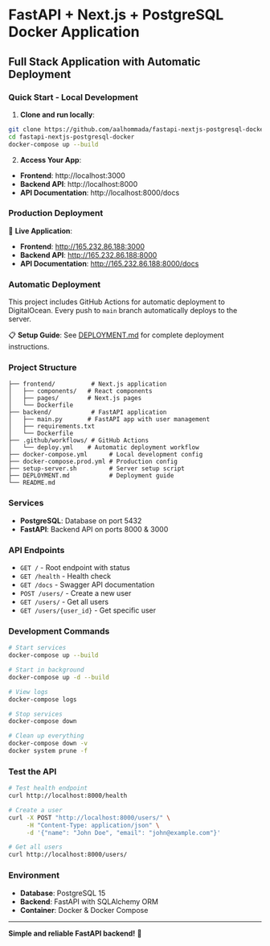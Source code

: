 # FastAPI + Next.js + PostgreSQL Docker Application

## Full Stack Application with Automatic Deployment

### Quick Start - Local Development

1. **Clone and run locally**:
```bash
git clone https://github.com/aalhommada/fastapi-nextjs-postgresql-docker.git
cd fastapi-nextjs-postgresql-docker
docker-compose up --build
```

2. **Access Your App**:
- **Frontend**: http://localhost:3000
- **Backend API**: http://localhost:8000
- **API Documentation**: http://localhost:8000/docs

### Production Deployment

🚀 **Live Application**: 
- **Frontend**: http://165.232.86.188:3000
- **Backend API**: http://165.232.86.188:8000
- **API Documentation**: http://165.232.86.188:8000/docs

### Automatic Deployment

This project includes GitHub Actions for automatic deployment to DigitalOcean. Every push to `main` branch automatically deploys to the server.

📋 **Setup Guide**: See [DEPLOYMENT.md](DEPLOYMENT.md) for complete deployment instructions.

### Project Structure
```
├── frontend/          # Next.js application
│   ├── components/   # React components
│   ├── pages/        # Next.js pages
│   └── Dockerfile
├── backend/           # FastAPI application
│   ├── main.py       # FastAPI app with user management
│   ├── requirements.txt
│   └── Dockerfile
├── .github/workflows/ # GitHub Actions
│   └── deploy.yml    # Automatic deployment workflow
├── docker-compose.yml      # Local development config
├── docker-compose.prod.yml # Production config
├── setup-server.sh         # Server setup script
├── DEPLOYMENT.md           # Deployment guide
└── README.md
```

### Services
- **PostgreSQL**: Database on port 5432
- **FastAPI**: Backend API on ports 8000 & 3000

### API Endpoints
- `GET /` - Root endpoint with status
- `GET /health` - Health check
- `GET /docs` - Swagger API documentation
- `POST /users/` - Create a new user
- `GET /users/` - Get all users
- `GET /users/{user_id}` - Get specific user

### Development Commands
```bash
# Start services
docker-compose up --build

# Start in background
docker-compose up -d --build

# View logs
docker-compose logs

# Stop services
docker-compose down

# Clean up everything
docker-compose down -v
docker system prune -f
```

### Test the API
```bash
# Test health endpoint
curl http://localhost:8000/health

# Create a user
curl -X POST "http://localhost:8000/users/" \
     -H "Content-Type: application/json" \
     -d '{"name": "John Doe", "email": "john@example.com"}'

# Get all users
curl http://localhost:8000/users/
```

### Environment
- **Database**: PostgreSQL 15
- **Backend**: FastAPI with SQLAlchemy ORM
- **Container**: Docker & Docker Compose

---
**Simple and reliable FastAPI backend!** 🚀
